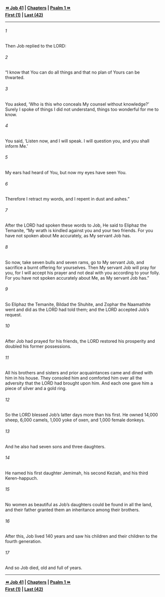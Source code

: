   
**[⏪ Job 41](./Job%2041.md) | [Chapters](./_index.md) | [Psalm 1 ⏩](../44.19%20Psalm/Psalm%201.md)**  
**[First (1)](./Job%201.md) | [Last (42)](Job%2042.md)**  
  
---  
  
###### 1  
Then Job replied to the LORD:  
  
###### 2  
“I know that You can do all things and that no plan of Yours can be thwarted.  
  
###### 3  
You asked, ‘Who is this who conceals My counsel without knowledge?’ Surely I spoke of things I did not understand, things too wonderful for me to know.  
  
###### 4  
You said, ‘Listen now, and I will speak. I will question you, and you shall inform Me.’  
  
###### 5  
My ears had heard of You, but now my eyes have seen You.  
  
###### 6  
Therefore I retract my words, and I repent in dust and ashes.”  
  
###### 7  
After the LORD had spoken these words to Job, He said to Eliphaz the Temanite, “My wrath is kindled against you and your two friends. For you have not spoken about Me accurately, as My servant Job has.  
  
###### 8  
So now, take seven bulls and seven rams, go to My servant Job, and sacrifice a burnt offering for yourselves. Then My servant Job will pray for you, for I will accept his prayer and not deal with you according to your folly. For you have not spoken accurately about Me, as My servant Job has.”  
  
###### 9  
So Eliphaz the Temanite, Bildad the Shuhite, and Zophar the Naamathite went and did as the LORD had told them; and the LORD accepted Job’s request.  
  
###### 10  
After Job had prayed for his friends, the LORD restored his prosperity and doubled his former possessions.  
  
###### 11  
All his brothers and sisters and prior acquaintances came and dined with him in his house. They consoled him and comforted him over all the adversity that the LORD had brought upon him. And each one gave him a piece of silver and a gold ring.  
  
###### 12  
So the LORD blessed Job’s latter days more than his first. He owned 14,000 sheep, 6,000 camels, 1,000 yoke of oxen, and 1,000 female donkeys.  
  
###### 13  
And he also had seven sons and three daughters.  
  
###### 14  
He named his first daughter Jemimah, his second Keziah, and his third Keren-happuch.  
  
###### 15  
No women as beautiful as Job’s daughters could be found in all the land, and their father granted them an inheritance among their brothers.  
  
###### 16  
After this, Job lived 140 years and saw his children and their children to the fourth generation.  
  
###### 17  
And so Job died, old and full of years.  
  
  
---  
  
**[⏪ Job 41](./Job%2041.md) | [Chapters](./_index.md) | [Psalm 1 ⏩](../44.19%20Psalm/Psalm%201.md)**  
**[First (1)](./Job%201.md) | [Last (42)](Job%2042.md)**  
  
